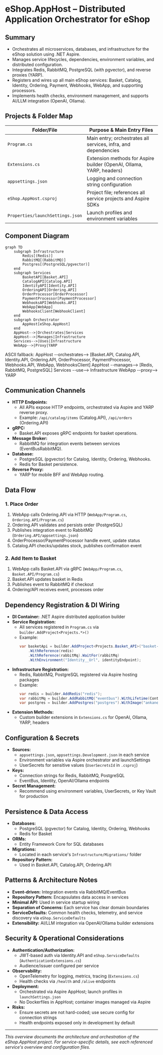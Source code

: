# eShop.AppHost – Distributed Application Orchestrator for eShop

## Summary
- Orchestrates all microservices, databases, and infrastructure for the eShop solution using .NET Aspire.
- Manages service lifecycles, dependencies, environment variables, and distributed configuration.
- Integrates Redis, RabbitMQ, PostgreSQL (with pgvector), and reverse proxies (YARP).
- Registers and wires up all main eShop services: Basket, Catalog, Identity, Ordering, Payment, Webhooks, WebApp, and supporting processors.
- Implements health checks, environment management, and supports AI/LLM integration (OpenAI, Ollama).

## Projects & Folder Map
| Folder/File                | Purpose & Main Entry Files                  |
|---------------------------|---------------------------------------------|
| `Program.cs`              | Main entry; orchestrates all services, infra, and dependencies |
| `Extensions.cs`           | Extension methods for Aspire builder (OpenAI, Ollama, YARP, headers) |
| `appsettings.json`        | Logging and connection string configuration |
| `eShop.AppHost.csproj`    | Project file; references all service projects and Aspire SDKs |
| `Properties/launchSettings.json` | Launch profiles and environment variables |

## Component Diagram
```mermaid
graph TD
    subgraph Infrastructure
        Redis[(Redis)]
        RabbitMQ[(RabbitMQ)]
        Postgres[(PostgreSQL/pgvector)]
    end
    subgraph Services
        BasketAPI[Basket.API]
        CatalogAPI[Catalog.API]
        IdentityAPI[Identity.API]
        OrderingAPI[Ordering.API]
        OrderProcessor[OrderProcessor]
        PaymentProcessor[PaymentProcessor]
        WebhooksAPI[Webhooks.API]
        WebApp[WebApp]
        WebhooksClient[WebhookClient]
    end
    subgraph Orchestrator
        AppHost[eShop.AppHost]
    end
    AppHost-->|Orchestrates|Services
    AppHost-->|Manages|Infrastructure
    Services-->|Uses|Infrastructure
    WebApp-->|Proxy|YARP
```

ASCII fallback:
AppHost --orchestrates--> [Basket.API, Catalog.API, Identity.API, Ordering.API, OrderProcessor, PaymentProcessor, Webhooks.API, WebApp, WebhooksClient]
AppHost --manages--> [Redis, RabbitMQ, PostgreSQL]
Services --use--> Infrastructure
WebApp --proxy--> YARP

## Communication Channels
- **HTTP Endpoints:**
  - All APIs expose HTTP endpoints, orchestrated via Aspire and YARP reverse proxy.
  - Example: `/api/catalog/items` (Catalog.API), `/api/orders` (Ordering.API)
- **gRPC:**
  - Basket.API exposes gRPC endpoints for basket operations.
- **Message Broker:**
  - RabbitMQ for integration events between services (EventBusRabbitMQ).
- **Database:**
  - PostgreSQL (pgvector) for Catalog, Identity, Ordering, Webhooks.
  - Redis for Basket persistence.
- **Reverse Proxy:**
  - YARP for mobile BFF and WebApp routing.

## Data Flow
### 1. Place Order
1. WebApp calls Ordering.API via HTTP (`WebApp/Program.cs`, `Ordering.API/Program.cs`)
2. Ordering.API validates and persists order (PostgreSQL)
3. Publishes integration event to RabbitMQ (`Ordering.API/appsettings.json`)
4. OrderProcessor/PaymentProcessor handle event, update status
5. Catalog.API checks/updates stock, publishes confirmation event

### 2. Add Item to Basket
1. WebApp calls Basket.API via gRPC (`WebApp/Program.cs`, `Basket.API/Program.cs`)
2. Basket.API updates basket in Redis
3. Publishes event to RabbitMQ if checkout
4. Ordering/API receives event, processes order

## Dependency Registration & DI Wiring
- **DI Container:** .NET Aspire distributed application builder
- **Service Registration:**
  - All services registered in `Program.cs` via `builder.AddProject<Projects.*>()`
  - Example:
    ```csharp
    var basketApi = builder.AddProject<Projects.Basket_API>("basket-api")
        .WithReference(redis)
        .WithReference(rabbitMq).WaitFor(rabbitMq)
        .WithEnvironment("Identity__Url", identityEndpoint);
    ```
- **Infrastructure Registration:**
  - Redis, RabbitMQ, PostgreSQL registered via Aspire hosting packages
  - Example:
    ```csharp
    var redis = builder.AddRedis("redis");
    var rabbitMq = builder.AddRabbitMQ("eventbus").WithLifetime(ContainerLifetime.Persistent);
    var postgres = builder.AddPostgres("postgres").WithImage("ankane/pgvector");
    ```
- **Extension Methods:**
  - Custom builder extensions in `Extensions.cs` for OpenAI, Ollama, YARP, headers

## Configuration & Secrets
- **Sources:**
  - `appsettings.json`, `appsettings.Development.json` in each service
  - Environment variables via Aspire orchestrator and launchSettings
  - UserSecrets for sensitive values (`UserSecretsId` in `.csproj`)
- **Keys:**
  - Connection strings for Redis, RabbitMQ, PostgreSQL
  - EventBus, Identity, OpenAI/Ollama endpoints
- **Secret Management:**
  - Recommend using environment variables, UserSecrets, or Key Vault for production

## Persistence & Data Access
- **Databases:**
  - PostgreSQL (pgvector) for Catalog, Identity, Ordering, Webhooks
  - Redis for Basket
- **ORMs:**
  - Entity Framework Core for SQL databases
- **Migrations:**
  - Located in each service's `Infrastructure/Migrations/` folder
- **Repository Pattern:**
  - Used in Basket.API, Catalog.API, Ordering.API

## Patterns & Architecture Notes
- **Event-driven:** Integration events via RabbitMQ/EventBus
- **Repository Pattern:** Encapsulates data access in services
- **Minimal API:** Used in service startup wiring
- **Separation of Concerns:** Each service has clear domain boundaries
- **ServiceDefaults:** Common health checks, telemetry, and service discovery via `eShop.ServiceDefaults`
- **Extensibility:** AI/LLM integration via OpenAI/Ollama builder extensions

## Security & Operational Considerations
- **Authentication/Authorization:**
  - JWT-based auth via Identity.API and `eShop.ServiceDefaults` (`AuthenticationExtensions.cs`)
  - Audience/issuer configured per service
- **Observability:**
  - OpenTelemetry for logging, metrics, tracing (`Extensions.cs`)
  - Health checks via `/health` and `/alive` endpoints
- **Deployment:**
  - Orchestrated via Aspire AppHost; launch profiles in `launchSettings.json`
  - No Dockerfiles in AppHost; container images managed via Aspire
- **Risks:**
  - Ensure secrets are not hard-coded; use secure config for connection strings
  - Health endpoints exposed only in development by default

---

*This overview documents the architecture and orchestration of the eShop.AppHost project. For service-specific details, see each referenced service's overview and configuration files.*
